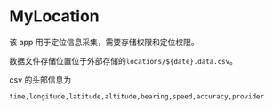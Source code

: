 # MyLocation

该 app 用于定位信息采集，需要存储权限和定位权限。

数据文件存储位置位于外部存储的`locations/${date}.data.csv`。

csv 的头部信息为

```csv
time,longitude,latitude,altitude,bearing,speed,accuracy,provider
```
